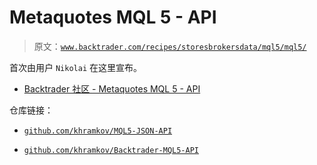 # Metaquotes MQL 5 - API

> 原文：[`www.backtrader.com/recipes/storesbrokersdata/mql5/mql5/`](https://www.backtrader.com/recipes/storesbrokersdata/mql5/mql5/)

首次由用户 `Nikolai` 在这里宣布。

+   [Backtrader 社区 - Metaquotes MQL 5 - API](https://community.backtrader.com/topic/1767/metaquotes-mql-5-api)

仓库链接：

+   [`github.com/khramkov/MQL5-JSON-API`](https://github.com/khramkov/MQL5-JSON-API)

+   [`github.com/khramkov/Backtrader-MQL5-API`](https://github.com/khramkov/Backtrader-MQL5-API)
